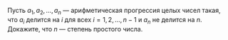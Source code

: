 Пусть $a_1, a_2, \dots, a_n$ — арифметическая прогрессия целых чисел такая, что $a_i$ делится на $i$ для всех $i=1, 2, \dots , n-1$ и $a_n$ не делится на $n$. Докажите, что $n$ — степень простого числа.